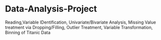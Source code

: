 # Data-Analysis-Project
Reading,Variable IDentification,  Univariate/Bivariate Analysis, Missing Value treatment via Dropping/Filling, Outlier Treatment, Variable Transformation, Binning of Titanic Data
